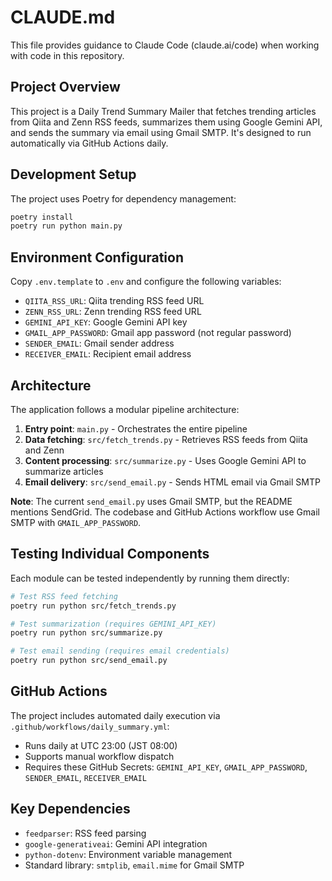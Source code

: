 # CLAUDE.md

This file provides guidance to Claude Code (claude.ai/code) when working with code in this repository.

## Project Overview

This project is a Daily Trend Summary Mailer that fetches trending articles from Qiita and Zenn RSS feeds, summarizes them using Google Gemini API, and sends the summary via email using Gmail SMTP. It's designed to run automatically via GitHub Actions daily.

## Development Setup

The project uses Poetry for dependency management:

```bash
poetry install
poetry run python main.py
```

## Environment Configuration

Copy `.env.template` to `.env` and configure the following variables:
- `QIITA_RSS_URL`: Qiita trending RSS feed URL 
- `ZENN_RSS_URL`: Zenn trending RSS feed URL
- `GEMINI_API_KEY`: Google Gemini API key
- `GMAIL_APP_PASSWORD`: Gmail app password (not regular password)
- `SENDER_EMAIL`: Gmail sender address
- `RECEIVER_EMAIL`: Recipient email address

## Architecture

The application follows a modular pipeline architecture:

1. **Entry point**: `main.py` - Orchestrates the entire pipeline
2. **Data fetching**: `src/fetch_trends.py` - Retrieves RSS feeds from Qiita and Zenn
3. **Content processing**: `src/summarize.py` - Uses Google Gemini API to summarize articles
4. **Email delivery**: `src/send_email.py` - Sends HTML email via Gmail SMTP

**Note**: The current `send_email.py` uses Gmail SMTP, but the README mentions SendGrid. The codebase and GitHub Actions workflow use Gmail SMTP with `GMAIL_APP_PASSWORD`.

## Testing Individual Components

Each module can be tested independently by running them directly:

```bash
# Test RSS feed fetching
poetry run python src/fetch_trends.py

# Test summarization (requires GEMINI_API_KEY)
poetry run python src/summarize.py

# Test email sending (requires email credentials)
poetry run python src/send_email.py
```

## GitHub Actions

The project includes automated daily execution via `.github/workflows/daily_summary.yml`:
- Runs daily at UTC 23:00 (JST 08:00)
- Supports manual workflow dispatch
- Requires these GitHub Secrets: `GEMINI_API_KEY`, `GMAIL_APP_PASSWORD`, `SENDER_EMAIL`, `RECEIVER_EMAIL`

## Key Dependencies

- `feedparser`: RSS feed parsing
- `google-generativeai`: Gemini API integration  
- `python-dotenv`: Environment variable management
- Standard library: `smtplib`, `email.mime` for Gmail SMTP